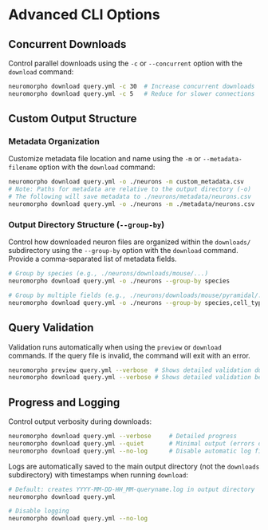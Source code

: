 # Advanced CLI Options

## Concurrent Downloads

Control parallel downloads using the `-c` or `--concurrent` option with the `download` command:

```bash
neuromorpho download query.yml -c 30  # Increase concurrent downloads
neuromorpho download query.yml -c 5   # Reduce for slower connections
```

## Custom Output Structure

### Metadata Organization

Customize metadata file location and name using the `-m` or `--metadata-filename` option with the `download` command:

```bash
neuromorpho download query.yml -o ./neurons -m custom_metadata.csv
# Note: Paths for metadata are relative to the output directory (-o)
# The following will save metadata to ./neurons/metadata/neurons.csv
neuromorpho download query.yml -o ./neurons -m ./metadata/neurons.csv
```

### Output Directory Structure (`--group-by`)

Control how downloaded neuron files are organized within the `downloads/` subdirectory using the `--group-by` option with the `download` command. Provide a comma-separated list of metadata fields.

```bash
# Group by species (e.g., ./neurons/downloads/mouse/...)
neuromorpho download query.yml -o ./neurons --group-by species

# Group by multiple fields (e.g., ./neurons/downloads/mouse/pyramidal/...)
neuromorpho download query.yml -o ./neurons --group-by species,cell_type
```

## Query Validation

Validation runs automatically when using the `preview` or `download` commands. If the query file is invalid, the command will exit with an error.

```bash
neuromorpho preview query.yml --verbose  # Shows detailed validation during preview
neuromorpho download query.yml --verbose # Shows detailed validation before download
```

## Progress and Logging

Control output verbosity during downloads:

```bash
neuromorpho download query.yml --verbose     # Detailed progress
neuromorpho download query.yml --quiet       # Minimal output (errors only)
neuromorpho download query.yml --no-log      # Disable automatic log file creation
```

Logs are automatically saved to the main output directory (not the `downloads` subdirectory) with timestamps when running `download`:

```bash
# Default: creates YYYY-MM-DD-HH_MM-queryname.log in output directory
neuromorpho download query.yml

# Disable logging
neuromorpho download query.yml --no-log
```
